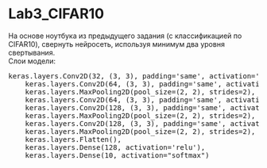 # Lab3_CIFAR10
На основе ноутбука из предыдущего задания (с классификацией по CIFAR10), свернуть нейросеть, используя минимум два уровня свертывания.  
Слои модели:  
<pre>keras.layers.Conv2D(32, (3, 3), padding='same', activation='relu', input_shape=(32, 32, 3)),
    keras.layers.Conv2D(64, (3, 3), padding='same', activation='relu', input_shape=(32, 32, 3)),
    keras.layers.MaxPooling2D(pool_size=(2, 2), strides=2),
    keras.layers.Conv2D(64, (3, 3), padding='same', activation="relu", input_shape=(32, 32, 3)),
    keras.layers.Conv2D(128, (3, 3), padding='same', activation="relu", input_shape=(32, 32, 3)),
    keras.layers.MaxPooling2D(pool_size=(2, 2), strides=2),
    keras.layers.Conv2D(128, (3, 3), padding='same', activation="relu", input_shape=(32, 32, 3)),
    keras.layers.MaxPooling2D(pool_size=(2, 2), strides=2),
    keras.layers.Flatten(),
    keras.layers.Dense(128, activation='relu'),
    keras.layers.Dense(10, activation="softmax")</pre>
